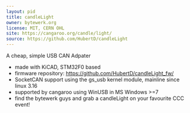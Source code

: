 ```yaml
---
layout: pid
title: candleLight
owner: bytewerk.org
license: MIT, CERN OHL
site: https://cangaroo.org/candle/light/
source: https://github.com/HubertD/candleLight
---
```

A cheap, simple USB CAN Adpater
* made with KiCAD, STM32F0 based
* firmware repository: <https://github.com/HubertD/candleLight_fw/>
* SocketCAN support using the gs_usb kernel module, mainline since linux 3.16
* supported by cangaroo using WinUSB in MS Windows >=7
* find the bytewerk guys and grab a candleLight on your favourite CCC event!
